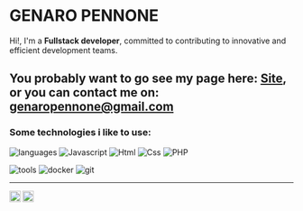 # GENARO PENNONE

Hi!,  I'm a **Fullstack developer**, committed to contributing to innovative and efficient development teams.  &nbsp;    

You probably want to go see my page here: [Site](https://genaro14.github.io/genaro14/), &nbsp;    
or you can contact me on: [genaropennone@gmail.com](genaropennone@gmail.com) &nbsp;
----
### Some technologies i like to use:
![languages](https://img.shields.io/static/v1?label=&message=languages:&color=111&style=flat-square)
![Javascript](https://img.shields.io/static/v1?logo=javascript&label=&message=javascript&color=36465D&logoColor=AAA&style=flat-square)
![Html](https://img.shields.io/static/v1?logo=html5&label=&message=html&color=36465D&logoColor=AAA&style=flat-square)
![Css](https://img.shields.io/static/v1?logo=css3&label=&message=css&color=36465D&logoColor=AAA&style=flat-square)
![PHP](https://img.shields.io/static/v1?logo=php&label=&message=PHP&color=36465D&logoColor=AAA&style=flat-square)
&nbsp;&nbsp;&nbsp;

![tools](https://img.shields.io/static/v1?label=&message=tools:&color=111&style=flat-square)
![docker](https://img.shields.io/static/v1?logo=docker&label=&message=docker&color=36465D&logoColor=AAA&style=flat-square)
![git](https://img.shields.io/static/v1?logo=git&label=&message=git&color=36465D&logoColor=AAA&style=flat-square)

----
<a href="https://linkedin.com/in/genaro14">
  <img align="left" alt="Genaro's LinkedIn" width="20px" src="https://simpleicons.now.sh/linkedin/495f7e" />
</a>
<a href="mailto:genaropennone@gmail.com">
  <img align="left" alt="Genaro's Email address" width="20px" src="https://simpleicons.now.sh/gmail/495f7e" />
</a>


